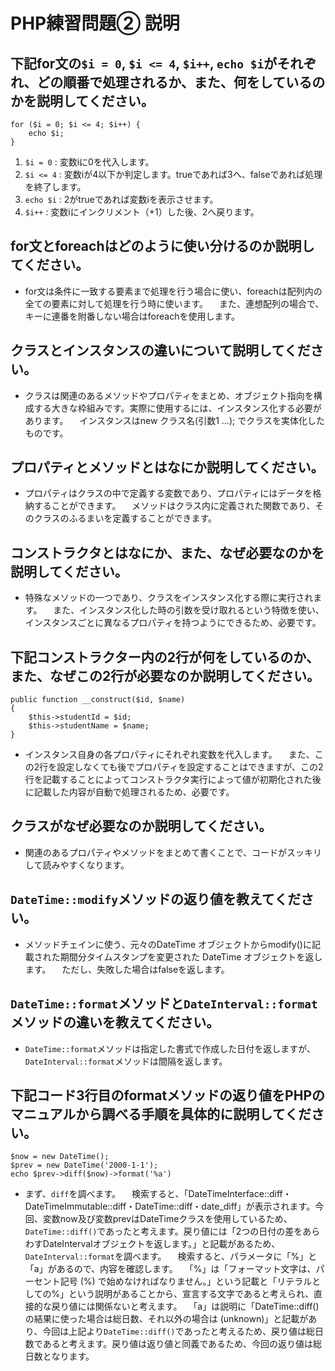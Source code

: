 # PHP練習問題② 説明

## 下記for文の`$i = 0`, `$i <= 4`, `$i++`, `echo $i`がそれぞれ、どの順番で処理されるか、また、何をしているのかを説明してください。

```
for ($i = 0; $i <= 4; $i++) {
    echo $i;
}
```

1. `$i = 0` : 変数iに0を代入します。
2. `$i <= 4` : 変数iが4以下か判定します。trueであれば3へ、falseであれば処理を終了します。
3. `echo $i` : 2がtrueであれば変数iを表示させます。
4. `$i++` : 変数iにインクリメント（+1）した後、2へ戻ります。

## for文とforeachはどのように使い分けるのか説明してください。
- for文は条件に一致する要素まで処理を行う場合に使い、foreachは配列内の全ての要素に対して処理を行う時に使います。
　また、連想配列の場合で、キーに連番を附番しない場合はforeachを使用します。

## クラスとインスタンスの違いについて説明してください。
- クラスは関連のあるメソッドやプロパティをまとめ、オブジェクト指向を構成する大きな枠組みです。実際に使用するには、インスタンス化する必要があります。
　インスタンスはnew クラス名(引数1 ...); でクラスを実体化したものです。

## プロパティとメソッドとはなにか説明してください。
- プロパティはクラスの中で定義する変数であり、プロパティにはデータを格納することができます。
　メソッドはクラス内に定義された関数であり、そのクラスのふるまいを定義することができます。

## コンストラクタとはなにか、また、なぜ必要なのかを説明してください。
- 特殊なメソッドの一つであり、クラスをインスタンス化する際に実行されます。
　また、インスタンス化した時の引数を受け取れるという特徴を使い、インスタンスごとに異なるプロパティを持つようにできるため、必要です。

## 下記コンストラクター内の2行が何をしているのか、また、なぜこの2行が必要なのか説明してください。
```
public function __construct($id, $name)
{
    $this->studentId = $id;
    $this->studentName = $name;
}
```
- インスタンス自身の各プロパティにそれぞれ変数を代入します。
　また、この2行を設定しなくても後でプロパティを設定することはできますが、この2行を記載することによってコンストラクタ実行によって値が初期化された後に記載した内容が自動で処理されるため、必要です。

## クラスがなぜ必要なのか説明してください。
- 関連のあるプロパティやメソッドをまとめて書くことで、コードがスッキリして読みやすくなります。

## `DateTime::modify`メソッドの返り値を教えてください。
- メソッドチェインに使う、元々のDateTime オブジェクトからmodify()に記載された期間分タイムスタンプを変更された DateTime オブジェクトを返します。
　ただし、失敗した場合はfalseを返します。

## `DateTime::format`メソッドと`DateInterval::format`メソッドの違いを教えてください。
- `DateTime::format`メソッドは指定した書式で作成した日付を返しますが、`DateInterval::format`メソッドは間隔を返します。

## 下記コード3行目のformatメソッドの返り値をPHPのマニュアルから調べる手順を具体的に説明してください。
```
$now = new DateTime();
$prev = new DateTime('2000-1-1');
echo $prev->diff($now)->format('%a')
```

- まず、`diff`を調べます。
　検索すると、「DateTimeInterface::diff・DateTimeImmutable::diff・DateTime::diff・date_diff」が表示されます。今回、変数now及び変数prevはDateTimeクラスを使用しているため、`DateTime::diff()`であったと考えます。戻り値には「2つの日付の差をあらわすDateIntervalオブジェクトを返します。」と記載があるため、`DateInterval::format`を調べます。
　検索すると、パラメータに「%」と「a」があるので、内容を確認します。
　「%」は「フォーマット文字は、パーセント記号 (%) で始めなければなりません。」という記載と「リテラルとしての%」という説明があることから、宣言する文字であると考えられ、直接的な戻り値には関係ないと考えます。
　「a」は説明に「DateTime::diff() の結果に使った場合は総日数、それ以外の場合は (unknown)」と記載があり、今回は上記より`DateTime::diff()`であったと考えるため、戻り値は総日数であると考えます。戻り値は返り値と同義であるため、今回の返り値は総日数となります。
